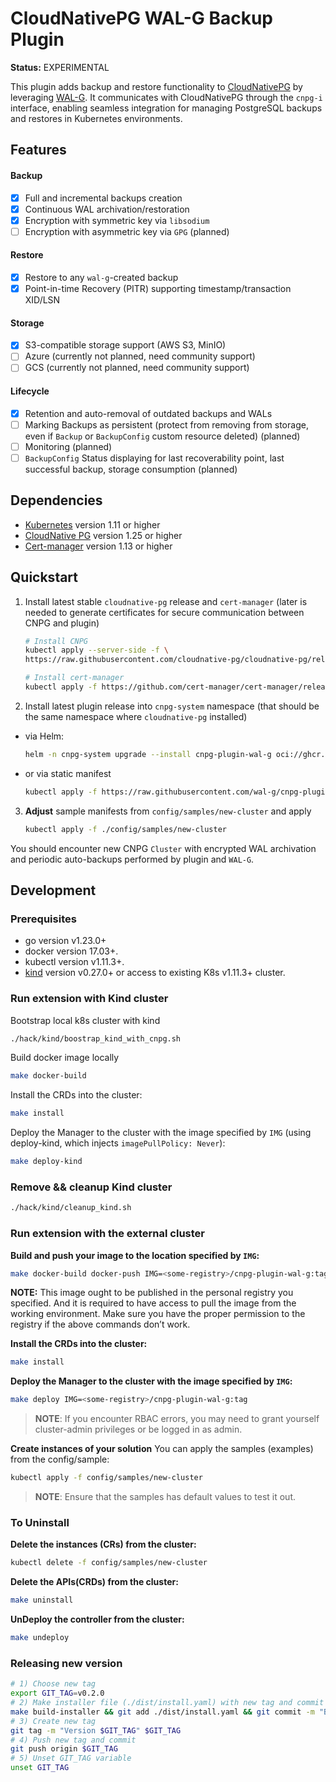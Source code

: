 # CloudNativePG WAL-G Backup Plugin

**Status:** EXPERIMENTAL

This plugin adds backup and restore functionality to [CloudNativePG](https://cloudnative-pg.io/) by leveraging [WAL-G](https://github.com/wal-g/wal-g). It communicates with CloudNativePG through the `cnpg-i` interface, enabling seamless integration for managing PostgreSQL backups and restores in Kubernetes environments.

## Features

#### Backup

- [x] Full and incremental backups creation
- [x] Continuous WAL archivation/restoration
- [x] Encryption with symmetric key via `libsodium`
- [ ] Encryption with asymmetric key via `GPG` (planned)

#### Restore

- [x] Restore to any `wal-g`-created backup
- [x] Point-in-time Recovery (PITR) supporting timestamp/transaction XID/LSN

#### Storage

- [x] S3-compatible storage support (AWS S3, MinIO)
- [ ] Azure (currently not planned, need community support)
- [ ] GCS (currently not planned, need community support)

#### Lifecycle

- [x] Retention and auto-removal of outdated backups and WALs
- [ ] Marking Backups as persistent (protect from removing from storage, even if `Backup` or `BackupConfig` custom resource deleted) (planned)
- [ ] Monitoring (planned)
- [ ] `BackupConfig` Status displaying for last recoverability point, last successful backup, storage consumption (planned)

## Dependencies

- [Kubernetes](https://kubernetes.io/releases/) version 1.11 or higher
- [CloudNative PG](https://cloudnative-pg.io/releases/) version 1.25 or higher
- [Cert-manager](https://cert-manager.io/docs/releases/) version 1.13 or higher

## Quickstart

1) Install latest stable `cloudnative-pg` release and `cert-manager` (later is needed to generate certificates for secure communication between CNPG and plugin)

    ```sh
    # Install CNPG
    kubectl apply --server-side -f \
    https://raw.githubusercontent.com/cloudnative-pg/cloudnative-pg/release-1.26/releases/cnpg-1.26.0.yaml

    # Install cert-manager
    kubectl apply -f https://github.com/cert-manager/cert-manager/releases/download/v1.18.2/cert-manager.yaml
    ```

2) Install latest plugin release into `cnpg-system` namespace (that should be the same namespace where `cloudnative-pg` installed)
- via Helm:
    ```sh
    helm -n cnpg-system upgrade --install cnpg-plugin-wal-g oci://ghcr.io/wal-g/cnpg-plugin-wal-g:0.2.0-helm-chart 
    ```
- or via static manifest
    ```sh
    kubectl apply -f https://raw.githubusercontent.com/wal-g/cnpg-plugin-wal-g/v0.2.0/dist/install.yaml
    ```

3) **Adjust** sample manifests from `config/samples/new-cluster` and apply
    ```sh
    kubectl apply -f ./config/samples/new-cluster
    ```

You should encounter new CNPG `Cluster` with encrypted WAL archivation and periodic auto-backups performed by plugin and `WAL-G`.

## Development

### Prerequisites
- go version v1.23.0+
- docker version 17.03+.
- kubectl version v1.11.3+.
- [kind](https://kind.sigs.k8s.io/docs/user/quick-start/#installation) version v0.27.0+ or access to existing K8s v1.11.3+ cluster.

### Run extension with Kind cluster

Bootstrap local k8s cluster with kind

```sh
./hack/kind/boostrap_kind_with_cnpg.sh
```

Build docker image locally
```sh
make docker-build
```

Install the CRDs into the cluster:
```sh
make install
```

Deploy the Manager to the cluster with the image specified by `IMG` (using deploy-kind, which injects `imagePullPolicy: Never`):
```sh
make deploy-kind
```

### Remove && cleanup Kind cluster

```sh
./hack/kind/cleanup_kind.sh
```

### Run extension with the external cluster
**Build and push your image to the location specified by `IMG`:**

```sh
make docker-build docker-push IMG=<some-registry>/cnpg-plugin-wal-g:tag
```

**NOTE:** This image ought to be published in the personal registry you specified.
And it is required to have access to pull the image from the working environment.
Make sure you have the proper permission to the registry if the above commands don’t work.

**Install the CRDs into the cluster:**

```sh
make install
```

**Deploy the Manager to the cluster with the image specified by `IMG`:**

```sh
make deploy IMG=<some-registry>/cnpg-plugin-wal-g:tag
```

> **NOTE**: If you encounter RBAC errors, you may need to grant yourself cluster-admin
privileges or be logged in as admin.

**Create instances of your solution**
You can apply the samples (examples) from the config/sample:

```sh
kubectl apply -f config/samples/new-cluster
```

>**NOTE**: Ensure that the samples has default values to test it out.

### To Uninstall
**Delete the instances (CRs) from the cluster:**

```sh
kubectl delete -f config/samples/new-cluster
```

**Delete the APIs(CRDs) from the cluster:**

```sh
make uninstall
```

**UnDeploy the controller from the cluster:**

```sh
make undeploy
```

### Releasing new version

```sh
# 1) Choose new tag
export GIT_TAG=v0.2.0
# 2) Make installer file (./dist/install.yaml) with new tag and commit
make build-installer && git add ./dist/install.yaml && git commit -m "Bump installer to version $GIT_TAG" && git push
# 3) Create new tag
git tag -m "Version $GIT_TAG" $GIT_TAG
# 4) Push new tag and commit
git push origin $GIT_TAG
# 5) Unset GIT_TAG variable
unset GIT_TAG
```

